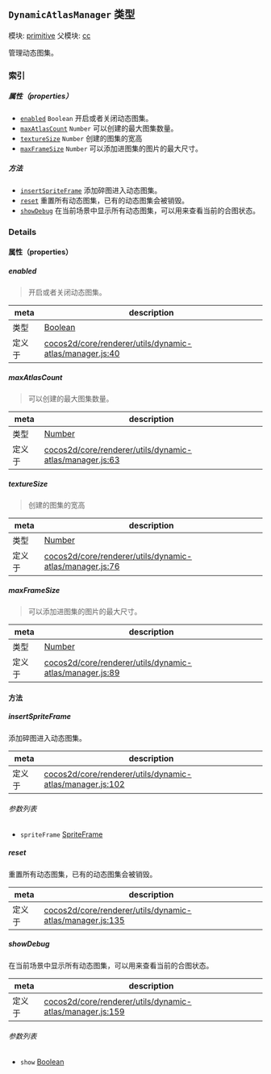 ## `DynamicAtlasManager` 类型



模块: [primitive](../modules/primitive.md)
父模块: [cc](../modules/cc.md)


管理动态图集。



### 索引

##### 属性（properties）

  - [`enabled`](#enabled) `Boolean` 开启或者关闭动态图集。
  - [`maxAtlasCount`](#maxatlascount) `Number` 可以创建的最大图集数量。
  - [`textureSize`](#texturesize) `Number` 创建的图集的宽高
  - [`maxFrameSize`](#maxframesize) `Number` 可以添加进图集的图片的最大尺寸。



##### 方法

  - [`insertSpriteFrame`](#insertspriteframe) 添加碎图进入动态图集。
  - [`reset`](#reset) 重置所有动态图集，已有的动态图集会被销毁。
  - [`showDebug`](#showdebug) 在当前场景中显示所有动态图集，可以用来查看当前的合图状态。



### Details


#### 属性（properties）


##### enabled

> 开启或者关闭动态图集。

| meta | description |
|------|-------------|
| 类型 | <a href="https://developer.mozilla.org/en/JavaScript/Reference/Global_Objects/Boolean" class="crosslink external" target="_blank">Boolean</a> |
| 定义于 | [cocos2d/core/renderer/utils/dynamic-atlas/manager.js:40](https://github.com/cocos-creator/engine/blob/b4415d3f111db35eb92e588d63bcb560003ea469/cocos2d/core/renderer/utils/dynamic-atlas/manager.js#L40) |



##### maxAtlasCount

> 可以创建的最大图集数量。

| meta | description |
|------|-------------|
| 类型 | <a href="https://developer.mozilla.org/en/JavaScript/Reference/Global_Objects/Number" class="crosslink external" target="_blank">Number</a> |
| 定义于 | [cocos2d/core/renderer/utils/dynamic-atlas/manager.js:63](https://github.com/cocos-creator/engine/blob/b4415d3f111db35eb92e588d63bcb560003ea469/cocos2d/core/renderer/utils/dynamic-atlas/manager.js#L63) |



##### textureSize

> 创建的图集的宽高

| meta | description |
|------|-------------|
| 类型 | <a href="https://developer.mozilla.org/en/JavaScript/Reference/Global_Objects/Number" class="crosslink external" target="_blank">Number</a> |
| 定义于 | [cocos2d/core/renderer/utils/dynamic-atlas/manager.js:76](https://github.com/cocos-creator/engine/blob/b4415d3f111db35eb92e588d63bcb560003ea469/cocos2d/core/renderer/utils/dynamic-atlas/manager.js#L76) |



##### maxFrameSize

> 可以添加进图集的图片的最大尺寸。

| meta | description |
|------|-------------|
| 类型 | <a href="https://developer.mozilla.org/en/JavaScript/Reference/Global_Objects/Number" class="crosslink external" target="_blank">Number</a> |
| 定义于 | [cocos2d/core/renderer/utils/dynamic-atlas/manager.js:89](https://github.com/cocos-creator/engine/blob/b4415d3f111db35eb92e588d63bcb560003ea469/cocos2d/core/renderer/utils/dynamic-atlas/manager.js#L89) |






<!-- Method Block -->
#### 方法


##### insertSpriteFrame

添加碎图进入动态图集。

| meta | description |
|------|-------------|
| 定义于 | [cocos2d/core/renderer/utils/dynamic-atlas/manager.js:102](https://github.com/cocos-creator/engine/blob/b4415d3f111db35eb92e588d63bcb560003ea469/cocos2d/core/renderer/utils/dynamic-atlas/manager.js#L102) |

###### 参数列表
- `spriteFrame` <a href="../classes/SpriteFrame.html" class="crosslink">SpriteFrame</a> 


##### reset

重置所有动态图集，已有的动态图集会被销毁。

| meta | description |
|------|-------------|
| 定义于 | [cocos2d/core/renderer/utils/dynamic-atlas/manager.js:135](https://github.com/cocos-creator/engine/blob/b4415d3f111db35eb92e588d63bcb560003ea469/cocos2d/core/renderer/utils/dynamic-atlas/manager.js#L135) |



##### showDebug

在当前场景中显示所有动态图集，可以用来查看当前的合图状态。

| meta | description |
|------|-------------|
| 定义于 | [cocos2d/core/renderer/utils/dynamic-atlas/manager.js:159](https://github.com/cocos-creator/engine/blob/b4415d3f111db35eb92e588d63bcb560003ea469/cocos2d/core/renderer/utils/dynamic-atlas/manager.js#L159) |

###### 参数列表
- `show` <a href="https://developer.mozilla.org/en/JavaScript/Reference/Global_Objects/Boolean" class="crosslink external" target="_blank">Boolean</a> 



